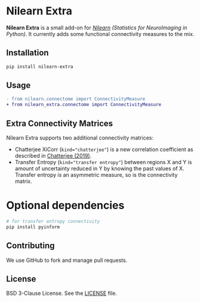 # Nilearn Extra

**Nilearn Extra** is a small add-on for *[Nilearn](https://nilearn.github.io/) (Statistics for NeuroImaging in Python)*. It currently adds some functional connectivity measures to the mix.

## Installation

```bash
pip install nilearn-extra
```

## Usage

```diff
- from nilearn.connectome import ConnectivityMeasure
+ from nilearn_extra.connectome import ConnectivityMeasure
```

## Extra Connectivity Matrices

Nilearn Extra supports two additional connectivity matrices:
- Chatterjee XiCorr (`kind="chatterjee"`) is a new correlation coefficient as described in [Chatterjee (2019)](https://arxiv.org/abs/1909.10140).
- Transfer Entropy (`kind="transfer entropy"`) between regions X and Y is amount of uncertainty reduced in Y by knowing the past values of X. Transfer entropy is an asymmetric measure, so is the connectivity matrix.

# Optional dependencies

```bash
# for transfer entropy connectivity
pip install pyinform
```

## Contributing

We use GitHub to fork and manage pull requests.

## License

BSD 3-Clause License. See the [LICENSE](LICENSE) file.
